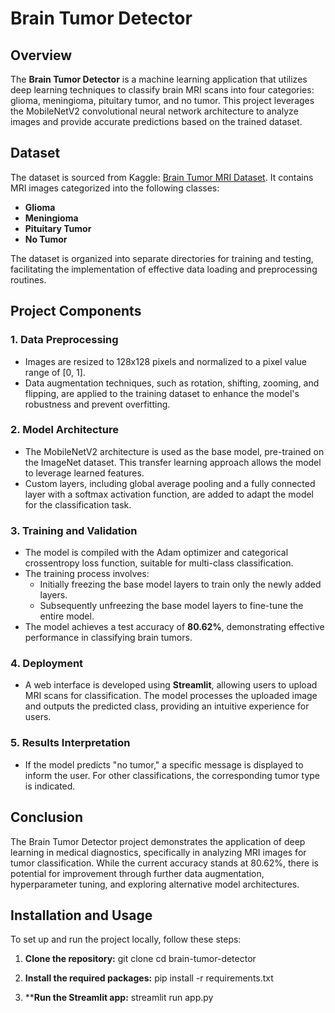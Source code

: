 # Brain Tumor Detector

## Overview
The **Brain Tumor Detector** is a machine learning application that utilizes deep learning techniques to classify brain MRI scans into four categories: glioma, meningioma, pituitary tumor, and no tumor. This project leverages the MobileNetV2 convolutional neural network architecture to analyze images and provide accurate predictions based on the trained dataset.

## Dataset
The dataset is sourced from Kaggle: [Brain Tumor MRI Dataset](https://www.kaggle.com/datasets/masoudnickparvar/brain-tumor-mri-dataset). It contains MRI images categorized into the following classes:
- **Glioma**
- **Meningioma**
- **Pituitary Tumor**
- **No Tumor**

The dataset is organized into separate directories for training and testing, facilitating the implementation of effective data loading and preprocessing routines.

## Project Components

### 1. Data Preprocessing
- Images are resized to 128x128 pixels and normalized to a pixel value range of [0, 1].
- Data augmentation techniques, such as rotation, shifting, zooming, and flipping, are applied to the training dataset to enhance the model's robustness and prevent overfitting.

### 2. Model Architecture
- The MobileNetV2 architecture is used as the base model, pre-trained on the ImageNet dataset. This transfer learning approach allows the model to leverage learned features.
- Custom layers, including global average pooling and a fully connected layer with a softmax activation function, are added to adapt the model for the classification task.

### 3. Training and Validation
- The model is compiled with the Adam optimizer and categorical crossentropy loss function, suitable for multi-class classification.
- The training process involves:
  - Initially freezing the base model layers to train only the newly added layers.
  - Subsequently unfreezing the base model layers to fine-tune the entire model.
- The model achieves a test accuracy of **80.62%**, demonstrating effective performance in classifying brain tumors.

### 4. Deployment
- A web interface is developed using **Streamlit**, allowing users to upload MRI scans for classification. The model processes the uploaded image and outputs the predicted class, providing an intuitive experience for users.

### 5. Results Interpretation
- If the model predicts "no tumor," a specific message is displayed to inform the user. For other classifications, the corresponding tumor type is indicated.

## Conclusion
The Brain Tumor Detector project demonstrates the application of deep learning in medical diagnostics, specifically in analyzing MRI images for tumor classification. While the current accuracy stands at 80.62%, there is potential for improvement through further data augmentation, hyperparameter tuning, and exploring alternative model architectures.

## Installation and Usage
To set up and run the project locally, follow these steps:

1. **Clone the repository:**
   git clone <repository-url>
   cd brain-tumor-detector

2. **Install the required packages:**
pip install -r requirements.txt

3. ****Run the Streamlit app:**
streamlit run app.py

